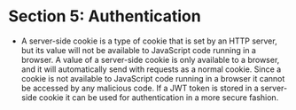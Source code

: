 # Section 5: Authentication

- A server-side cookie is a type of cookie that is set by an HTTP server, but its value will not be available to JavaScript code running in a browser. A value of a server-side cookie is only available to a browser, and it will automatically send with requests as a normal cookie. Since a cookie is not available to JavaScript code running in a browser it cannot be accessed by any malicious code. If a JWT token is stored in a server-side cookie it can be used for authentication in a more secure fashion.
